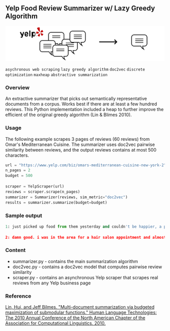 ## Yelp Food Review Summarizer w/ Lazy Greedy Algorithm


<p align="center">
<img src="banner.png" alt="art" width="630"/>
</p>

```asychronous web scraping```  ```lazy greedy algorithm``` ```doc2vec``` ```discrete optimization``` ```maxheap``` ```abstractive summarization```



### Overview

An extractive summarizer that picks out semantically representative documents from a corpus. Works best if there are at least a few hundred reviews. This Python implementation included a heap to further improve the efficient of the original greedy algorithm (Lin & Blimes 2010).

### Usage

The following example scrapes 3 pages of reviews (60 reviews) from Omar's Mediterranean Cuisine. The summarizer uses doc2vec pairwise similarity between reviews, and the output reviews contains at most 500 characters.

```Python
url = "https://www.yelp.com/biz/omars-mediterranean-cuisine-new-york-2"
n_pages = 2
budget = 500

scraper = YelpScraper(url)
reviews = scraper.scrape(n_pages)
summarizer = Summarizer(reviews, sim_metric="doc2vec")
results = summarizer.summarize(budget=budget)
```
### Sample output
```Python
1: just picked up food from them yesterday and couldn't be happier, a platter comes with two sides and a salad. also added pita and baklava. food was fresh and delicious, they fried the falafel right there. one of the best mediterranean cuisine in new york!

2: damn good. i was in the area for a hair salon appointment and almost missed this. the food is amazing. great quality, ingredients, very filling and delicious. i highly recommend!!!
```

### Content
* summarizer.py - contains the main summarization algorithm
* doc2vec.py - contains a doc2vec model that computes pairwise review similarity
* scraper.py - contains an asynchronous Yelp scraper that scrapes real reviews from any Yelp business page

### Reference
[Lin, Hui, and Jeff Bilmes. "Multi-document summarization via budgeted maximization of submodular functions." Human Language Technologies: The 2010 Annual Conference of the North American Chapter of the Association for Computational Linguistics. 2010.](https://www.aclweb.org/anthology/N10-1134.pdf)
